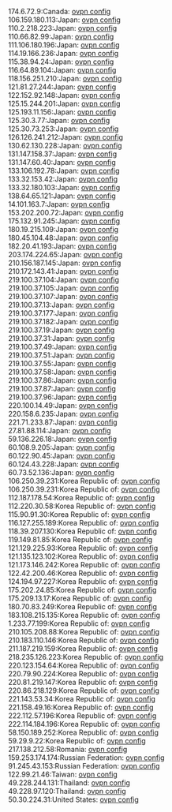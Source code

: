 174.6.72.9:Canada: [ovpn config](vpn/174_6_72_9.ovpn)  
106.159.180.113:Japan: [ovpn config](vpn/106_159_180_113.ovpn)  
110.2.218.223:Japan: [ovpn config](vpn/110_2_218_223.ovpn)  
110.66.82.99:Japan: [ovpn config](vpn/110_66_82_99.ovpn)  
111.106.180.196:Japan: [ovpn config](vpn/111_106_180_196.ovpn)  
114.19.166.236:Japan: [ovpn config](vpn/114_19_166_236.ovpn)  
115.38.94.24:Japan: [ovpn config](vpn/115_38_94_24.ovpn)  
116.64.89.104:Japan: [ovpn config](vpn/116_64_89_104.ovpn)  
118.156.251.210:Japan: [ovpn config](vpn/118_156_251_210.ovpn)  
121.81.27.244:Japan: [ovpn config](vpn/121_81_27_244.ovpn)  
122.152.92.148:Japan: [ovpn config](vpn/122_152_92_148.ovpn)  
125.15.244.201:Japan: [ovpn config](vpn/125_15_244_201.ovpn)  
125.193.11.156:Japan: [ovpn config](vpn/125_193_11_156.ovpn)  
125.30.3.77:Japan: [ovpn config](vpn/125_30_3_77.ovpn)  
125.30.73.253:Japan: [ovpn config](vpn/125_30_73_253.ovpn)  
126.126.241.212:Japan: [ovpn config](vpn/126_126_241_212.ovpn)  
130.62.130.228:Japan: [ovpn config](vpn/130_62_130_228.ovpn)  
131.147.158.37:Japan: [ovpn config](vpn/131_147_158_37.ovpn)  
131.147.60.40:Japan: [ovpn config](vpn/131_147_60_40.ovpn)  
133.106.192.78:Japan: [ovpn config](vpn/133_106_192_78.ovpn)  
133.32.153.42:Japan: [ovpn config](vpn/133_32_153_42.ovpn)  
133.32.180.103:Japan: [ovpn config](vpn/133_32_180_103.ovpn)  
138.64.65.121:Japan: [ovpn config](vpn/138_64_65_121.ovpn)  
14.101.163.7:Japan: [ovpn config](vpn/14_101_163_7.ovpn)  
153.202.200.72:Japan: [ovpn config](vpn/153_202_200_72.ovpn)  
175.132.91.245:Japan: [ovpn config](vpn/175_132_91_245.ovpn)  
180.19.215.109:Japan: [ovpn config](vpn/180_19_215_109.ovpn)  
180.45.104.48:Japan: [ovpn config](vpn/180_45_104_48.ovpn)  
182.20.41.193:Japan: [ovpn config](vpn/182_20_41_193.ovpn)  
203.174.224.65:Japan: [ovpn config](vpn/203_174_224_65.ovpn)  
210.156.187.145:Japan: [ovpn config](vpn/210_156_187_145.ovpn)  
210.172.143.41:Japan: [ovpn config](vpn/210_172_143_41.ovpn)  
219.100.37.104:Japan: [ovpn config](vpn/219_100_37_104.ovpn)  
219.100.37.105:Japan: [ovpn config](vpn/219_100_37_105.ovpn)  
219.100.37.107:Japan: [ovpn config](vpn/219_100_37_107.ovpn)  
219.100.37.13:Japan: [ovpn config](vpn/219_100_37_13.ovpn)  
219.100.37.177:Japan: [ovpn config](vpn/219_100_37_177.ovpn)  
219.100.37.182:Japan: [ovpn config](vpn/219_100_37_182.ovpn)  
219.100.37.19:Japan: [ovpn config](vpn/219_100_37_19.ovpn)  
219.100.37.31:Japan: [ovpn config](vpn/219_100_37_31.ovpn)  
219.100.37.49:Japan: [ovpn config](vpn/219_100_37_49.ovpn)  
219.100.37.51:Japan: [ovpn config](vpn/219_100_37_51.ovpn)  
219.100.37.55:Japan: [ovpn config](vpn/219_100_37_55.ovpn)  
219.100.37.58:Japan: [ovpn config](vpn/219_100_37_58.ovpn)  
219.100.37.86:Japan: [ovpn config](vpn/219_100_37_86.ovpn)  
219.100.37.87:Japan: [ovpn config](vpn/219_100_37_87.ovpn)  
219.100.37.96:Japan: [ovpn config](vpn/219_100_37_96.ovpn)  
220.100.14.49:Japan: [ovpn config](vpn/220_100_14_49.ovpn)  
220.158.6.235:Japan: [ovpn config](vpn/220_158_6_235.ovpn)  
221.71.233.87:Japan: [ovpn config](vpn/221_71_233_87.ovpn)  
27.81.88.114:Japan: [ovpn config](vpn/27_81_88_114.ovpn)  
59.136.226.18:Japan: [ovpn config](vpn/59_136_226_18.ovpn)  
60.108.9.205:Japan: [ovpn config](vpn/60_108_9_205.ovpn)  
60.122.90.45:Japan: [ovpn config](vpn/60_122_90_45.ovpn)  
60.124.43.228:Japan: [ovpn config](vpn/60_124_43_228.ovpn)  
60.73.52.136:Japan: [ovpn config](vpn/60_73_52_136.ovpn)  
106.250.39.231:Korea Republic of: [ovpn config](vpn/106_250_39_231.ovpn)  
106.250.39.231:Korea Republic of: [ovpn config](vpn/106_250_39_231.ovpn)  
112.187.178.54:Korea Republic of: [ovpn config](vpn/112_187_178_54.ovpn)  
112.220.30.58:Korea Republic of: [ovpn config](vpn/112_220_30_58.ovpn)  
115.90.91.30:Korea Republic of: [ovpn config](vpn/115_90_91_30.ovpn)  
116.127.255.189:Korea Republic of: [ovpn config](vpn/116_127_255_189.ovpn)  
118.39.207.130:Korea Republic of: [ovpn config](vpn/118_39_207_130.ovpn)  
119.149.81.85:Korea Republic of: [ovpn config](vpn/119_149_81_85.ovpn)  
121.129.225.93:Korea Republic of: [ovpn config](vpn/121_129_225_93.ovpn)  
121.135.123.102:Korea Republic of: [ovpn config](vpn/121_135_123_102.ovpn)  
121.173.146.242:Korea Republic of: [ovpn config](vpn/121_173_146_242.ovpn)  
122.42.200.46:Korea Republic of: [ovpn config](vpn/122_42_200_46.ovpn)  
124.194.97.227:Korea Republic of: [ovpn config](vpn/124_194_97_227.ovpn)  
175.202.24.85:Korea Republic of: [ovpn config](vpn/175_202_24_85.ovpn)  
175.209.13.17:Korea Republic of: [ovpn config](vpn/175_209_13_17.ovpn)  
180.70.83.249:Korea Republic of: [ovpn config](vpn/180_70_83_249.ovpn)  
183.108.215.135:Korea Republic of: [ovpn config](vpn/183_108_215_135.ovpn)  
1.233.77.199:Korea Republic of: [ovpn config](vpn/1_233_77_199.ovpn)  
210.105.208.88:Korea Republic of: [ovpn config](vpn/210_105_208_88.ovpn)  
210.183.110.146:Korea Republic of: [ovpn config](vpn/210_183_110_146.ovpn)  
211.187.219.159:Korea Republic of: [ovpn config](vpn/211_187_219_159.ovpn)  
218.235.126.223:Korea Republic of: [ovpn config](vpn/218_235_126_223.ovpn)  
220.123.154.64:Korea Republic of: [ovpn config](vpn/220_123_154_64.ovpn)  
220.79.90.224:Korea Republic of: [ovpn config](vpn/220_79_90_224.ovpn)  
220.81.219.147:Korea Republic of: [ovpn config](vpn/220_81_219_147.ovpn)  
220.86.218.129:Korea Republic of: [ovpn config](vpn/220_86_218_129.ovpn)  
221.143.53.34:Korea Republic of: [ovpn config](vpn/221_143_53_34.ovpn)  
221.158.49.16:Korea Republic of: [ovpn config](vpn/221_158_49_16.ovpn)  
222.112.57.196:Korea Republic of: [ovpn config](vpn/222_112_57_196.ovpn)  
222.114.184.196:Korea Republic of: [ovpn config](vpn/222_114_184_196.ovpn)  
58.150.189.252:Korea Republic of: [ovpn config](vpn/58_150_189_252.ovpn)  
59.29.9.22:Korea Republic of: [ovpn config](vpn/59_29_9_22.ovpn)  
217.138.212.58:Romania: [ovpn config](vpn/217_138_212_58.ovpn)  
159.253.174.174:Russian Federation: [ovpn config](vpn/159_253_174_174.ovpn)  
91.245.43.153:Russian Federation: [ovpn config](vpn/91_245_43_153.ovpn)  
122.99.21.46:Taiwan: [ovpn config](vpn/122_99_21_46.ovpn)  
49.228.244.131:Thailand: [ovpn config](vpn/49_228_244_131.ovpn)  
49.228.97.120:Thailand: [ovpn config](vpn/49_228_97_120.ovpn)  
50.30.224.31:United States: [ovpn config](vpn/50_30_224_31.ovpn)  
